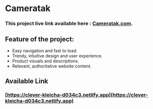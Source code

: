# Cameratak

### This project live link available here : [Cameratak.com](https://clever-kleicha-d034c3.netlify.app).

## Feature of the project:

- Easy navigation and fast to load.
- Trendy, intuitive design and user experience.
- Product visuals and descriptions.
- Relevant, authoritative website content.

## Available Link

### [https://clever-kleicha-d034c3.netlify.app](https://clever-kleicha-d034c3.netlify.app)
